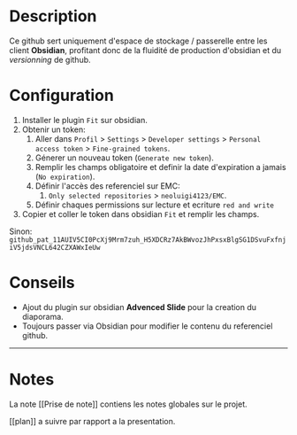 # Description
Ce github sert uniquement d'espace de stockage / passerelle entre les client **Obsidian**, profitant donc de la fluidité de production d'obsidian et du *versionning* de github.

# Configuration
1. Installer le plugin `Fit` sur obsidian.
2. Obtenir un token:
	1. Aller dans `Profil` > `Settings` > `Developer settings` > `Personal access token` > `Fine-grained tokens`.
	2. Génerer un nouveau token (`Generate new token`).
	3. Remplir les champs obligatoire et definir la date d'expiration a jamais (`No expiration`).
	4. Définir l'accès des referenciel sur EMC:
		1. `Only selected repositories` > `neoluigi4123/EMC`.
	5. Définir chaques permissions sur lecture et ecriture `red and write`
3. Copier et coller le token dans obsidian `Fit` et remplir les champs.
   
Sinon: ``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``

# Conseils
- Ajout du plugin sur obsidian **Advenced Slide** pour la creation du diaporama.
- Toujours passer via Obsidian pour modifier le contenu du referenciel github.

---

# Notes

La note [[Prise de note]] contiens les notes globales sur le projet.

[[plan]] a suivre par rapport a la presentation.